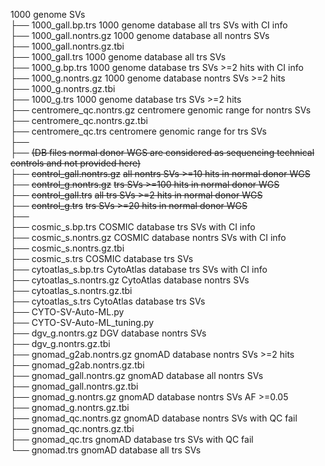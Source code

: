 1000 genome SVs  <br />
├── 1000_gall.bp.trs               1000 genome database all trs SVs with CI info  <br />
├── 1000_gall.nontrs.gz            1000 genome database all nontrs SVs  <br /> 
├── 1000_gall.nontrs.gz.tbi    <br />
├── 1000_gall.trs                  1000 genome database all trs SVs                    
├── 1000_g.bp.trs                  1000 genome database trs SVs >=2 hits with CI info  <br />
├── 1000_g.nontrs.gz               1000 genome database nontrs SVs >=2 hits  <br />
├── 1000_g.nontrs.gz.tbi  <br />
├── 1000_g.trs                     1000 genome database trs SVs >=2 hits  <br />
├── centromere_qc.nontrs.gz        centromere genomic range for nontrs SVs  <br />
├── centromere_qc.nontrs.gz.tbi  <br />
├── centromere_qc.trs              centromere genomic range for trs SVs  <br />
├──    <br />
├── ~~(DB files normal donor WGS are considered as sequencing technical controls and not provided here)~~  <br />
├── ~~control_gall.nontrs.gz~~         ~~all nontrs SVs >=10 hits in normal donor WGS~~  <br />
├── ~~control_g.nontrs.gz~~            ~~trs SVs >=100 hits in normal donor WGS~~  <br />
├── ~~control_gall.trs~~               ~~all trs SVs >=2 hits in normal donor WGS~~  <br />
├── ~~control_g.trs~~                  ~~trs SVs >=20 hits in normal donor WGS~~  <br />
├──     <br />
├── cosmic_s.bp.trs                COSMIC database trs SVs with CI info  <br />
├── cosmic_s.nontrs.gz             COSMIC database nontrs SVs with CI info  <br />
├── cosmic_s.nontrs.gz.tbi  <br />
├── cosmic_s.trs                    COSMIC database trs SVs  <br />
├── cytoatlas_s.bp.trs              CytoAtlas database trs SVs with CI info  <br />
├── cytoatlas_s.nontrs.gz           CytoAtlas database nontrs SVs  <br />
├── cytoatlas_s.nontrs.gz.tbi  <br />
├── cytoatlas_s.trs                 CytoAtlas database trs SVs  <br />
├── CYTO-SV-Auto-ML.py  <br />
├── CYTO-SV-Auto-ML_tuning.py  <br />
├── dgv_g.nontrs.gz                 DGV database nontrs SVs  <br /> 
├── dgv_g.nontrs.gz.tbi  <br />
├── gnomad_g2ab.nontrs.gz           gnomAD database nontrs SVs >=2 hits  <br />
├── gnomad_g2ab.nontrs.gz.tbi  <br />
├── gnomad_gall.nontrs.gz           gnomAD database all nontrs SVs   <br />
├── gnomad_gall.nontrs.gz.tbi  <br />
├── gnomad_g.nontrs.gz              gnomAD database nontrs SVs AF >=0.05  <br />
├── gnomad_g.nontrs.gz.tbi  <br />
├── gnomad_qc.nontrs.gz             gnomAD database nontrs SVs with QC fail  <br />
├── gnomad_qc.nontrs.gz.tbi  <br />
├── gnomad_qc.trs                   gnomAD database trs SVs with QC fail  <br />
└── gnomad.trs                      gnomAD database all trs SVs  <br />
